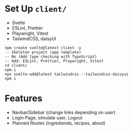 # Set Up `client/`

- Svelte
- ESLint, Prettier
- Playwright, Vitest
- TailwindCSS, daisyUI

```
npm create svelte@latest client -y
-- Skeleton project (app template)
-- No (Add type checking with TypeScript)
-- Add: ESLint, Prettier, Playwright, Vitest
cd client/
npm i
npx svelte-add@latest tailwindcss --tailwindcss-daisyui
npm i
```

# Features

- Navbar/Sidebar (change links depending on user)
- Login Page, simulate user, Logout
- Planned Routes (ingrediends, recipes, about)